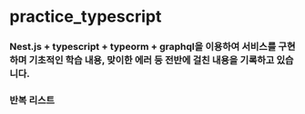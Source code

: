 # practice_typescript

### Nest.js + typescript + typeorm + graphql을 이용하여 서비스를 구현하며 기초적인 학습 내용, 맞이한 에러 등 전반에 걸친 내용을 기록하고 있습니다.


### 반복 리스트
